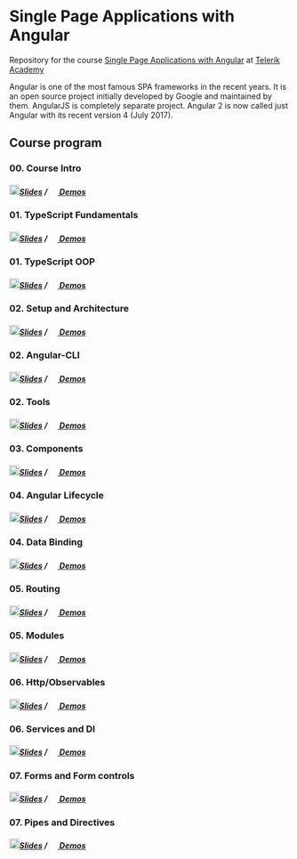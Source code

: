 # Single Page Applications with Angular

Repository for the course [Single Page Applications with Angular](http://telerikacademy.com/Courses/Courses/Details/423) at [Telerik Academy](https://telerikacademy.com)

Angular is one of the most famous SPA frameworks in the recent years. It is an open source project initially developed by Google and maintained by them. AngularJS is completely separate project. Angular 2 is now called just Angular with its recent version 4 (July 2017). 

## Course program

### 00. Course Intro
##### [<img src="https://raw.githubusercontent.com/TelerikAcademy/Common/master/icons/presentation.png" height="18"/>Slides](https://rawgit.com/TelerikAcademy/Single-Page-Applications-with-Angular/master/Topics/00.%Course-Intro/index.html) / [<img src="https://raw.githubusercontent.com/TelerikAcademy/Common/master/icons/code.png" height="15"> Demos](/Topics/00.%Course-Intro/demos)

### 01. TypeScript Fundamentals
##### [<img src="https://raw.githubusercontent.com/TelerikAcademy/Common/master/icons/presentation.png" height="18"/>Slides](https://rawgit.com/TelerikAcademy/Single-Page-Applications-with-Angular/master/Topics/01.%20TypeScript-Fundamentals/index.html) / [<img src="https://raw.githubusercontent.com/TelerikAcademy/Common/master/icons/code.png" height="15"> Demos](/Topics/01.%20TypeScript-Fundamentals/demos)

### 01. TypeScript OOP
##### [<img src="https://raw.githubusercontent.com/TelerikAcademy/Common/master/icons/presentation.png" height="18"/>Slides](https://rawgit.com/TelerikAcademy/Single-Page-Applications-with-Angular/master/Topics/01.%20TypeScript-OOP/index.html) / [<img src="https://raw.githubusercontent.com/TelerikAcademy/Common/master/icons/code.png" height="15"> Demos](/Topics/01.%20TypeScript-OOP/index.html/demos)

### 02. Setup and Architecture
##### [<img src="https://raw.githubusercontent.com/TelerikAcademy/Common/master/icons/presentation.png" height="18"/>Slides](https://rawgit.com/TelerikAcademy/Single-Page-Applications-with-Angular/master/Topics/02.%20Setup-and-Architecture/index.html) / [<img src="https://raw.githubusercontent.com/TelerikAcademy/Common/master/icons/code.png" height="15"> Demos](/Topics/02.%20Setup-and-Architecture/demos) 

### 02. Angular-CLI
##### [<img src="https://raw.githubusercontent.com/TelerikAcademy/Common/master/icons/presentation.png" height="18"/>Slides](https://rawgit.com/TelerikAcademy/Single-Page-Applications-with-Angular/master/Topics/02.%20Angular-CLI/index.html) / [<img src="https://raw.githubusercontent.com/TelerikAcademy/Common/master/icons/code.png" height="15"> Demos](/Topics/02.%20Angular-CLI/demos)

### 02. Tools
##### [<img src="https://raw.githubusercontent.com/TelerikAcademy/Common/master/icons/presentation.png" height="18"/>Slides](https://rawgit.com/TelerikAcademy/Single-Page-Applications-with-Angular/master/Topics/02.%20Tools/index.html) / [<img src="https://raw.githubusercontent.com/TelerikAcademy/Common/master/icons/code.png" height="15"> Demos](/Topics/02.%20Tools/demos)

### 03. Components
##### [<img src="https://raw.githubusercontent.com/TelerikAcademy/Common/master/icons/presentation.png" height="18"/>Slides](https://rawgit.com/TelerikAcademy/Single-Page-Applications-with-Angular/master/Topics/03.%20Components/index.html) / [<img src="https://raw.githubusercontent.com/TelerikAcademy/Common/master/icons/code.png" height="15"> Demos](/Topics/03.%20Components/demos)

### 04. Angular Lifecycle
##### [<img src="https://raw.githubusercontent.com/TelerikAcademy/Common/master/icons/presentation.png" height="18"/>Slides](https://rawgit.com/TelerikAcademy/Single-Page-Applications-with-Angular/master/Topics/04.%20Angular-Lifecycle/index.html) / [<img src="https://raw.githubusercontent.com/TelerikAcademy/Common/master/icons/code.png" height="15"> Demos](/Topics/04.%20Angular-Lifecycle/demos)

### 04. Data Binding
##### [<img src="https://raw.githubusercontent.com/TelerikAcademy/Common/master/icons/presentation.png" height="18"/>Slides](https://rawgit.com/TelerikAcademy/Single-Page-Applications-with-Angular/master/Topics/04.%20Data-Binding/index.html) / [<img src="https://raw.githubusercontent.com/TelerikAcademy/Common/master/icons/code.png" height="15"> Demos](/Topics/04.%20Data-Binding/demos)

### 05. Routing
##### [<img src="https://raw.githubusercontent.com/TelerikAcademy/Common/master/icons/presentation.png" height="18"/>Slides](https://rawgit.com/TelerikAcademy/Single-Page-Applications-with-Angular/master/Topics/05.%20Routing/index.html) / [<img src="https://raw.githubusercontent.com/TelerikAcademy/Common/master/icons/code.png" height="15"> Demos](/Topics/05.%20Routing/demos)

### 05. Modules
##### [<img src="https://raw.githubusercontent.com/TelerikAcademy/Common/master/icons/presentation.png" height="18"/>Slides](https://rawgit.com/TelerikAcademy/Single-Page-Applications-with-Angular/master/Topics/05.%20Modules/index.html) / [<img src="https://raw.githubusercontent.com/TelerikAcademy/Common/master/icons/code.png" height="15"> Demos](/Topics/05.%20Modules/demos)

### 06. Http/Observables
##### [<img src="https://raw.githubusercontent.com/TelerikAcademy/Common/master/icons/presentation.png" height="18"/>Slides](https://rawgit.com/TelerikAcademy/Single-Page-Applications-with-Angular/master/Topics/06.%20Http-Observables/index.html) / [<img src="https://raw.githubusercontent.com/TelerikAcademy/Common/master/icons/code.png" height="15"> Demos](/Topics/06.%20Http-Observables/demos)

### 06. Services and DI
##### [<img src="https://raw.githubusercontent.com/TelerikAcademy/Common/master/icons/presentation.png" height="18"/>Slides](https://rawgit.com/TelerikAcademy/Single-Page-Applications-with-Angular/master/Topics/06.%20Services-and-DI/index.html) / [<img src="https://raw.githubusercontent.com/TelerikAcademy/Common/master/icons/code.png" height="15"> Demos](/Topics/06.%20Services-and-DI/demos)

### 07. Forms and Form controls
##### [<img src="https://raw.githubusercontent.com/TelerikAcademy/Common/master/icons/presentation.png" height="18"/>Slides](https://rawgit.com/TelerikAcademy/Single-Page-Applications-with-Angular/master/Topics/07.%20Forms-and-Form-controls/index.html) / [<img src="https://raw.githubusercontent.com/TelerikAcademy/Common/master/icons/code.png" height="15"> Demos](/Topics/07.%20Forms-and-Form-controls/demos)

### 07. Pipes and Directives
##### [<img src="https://raw.githubusercontent.com/TelerikAcademy/Common/master/icons/presentation.png" height="18"/>Slides](https://rawgit.com/TelerikAcademy/Single-Page-Applications-with-Angular/master/Topics/07.%20Pipes-and-Directives/index.html) / [<img src="https://raw.githubusercontent.com/TelerikAcademy/Common/master/icons/code.png" height="15"> Demos](/Topics/07.%20Pipes-and-Directives/demos)
